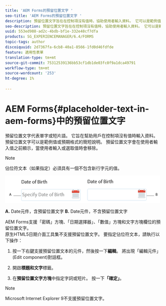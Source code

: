 ```yaml
---
title: 'AEM Forms的預留位置文字 '
seo-title: 'AEM Forms的預留位置文字 '
description: 預留位置文字旨在在控制項沒有值時，協助使用者輸入資料。 它可以是範例值或預期格式的簡短說明。
seo-description: 預留位置文字旨在在控制項沒有值時，協助使用者輸入資料。 它可以是範例值或預期格式的簡短說明。
uuid: 553ed988-ad2c-4bdb-bf1e-332e48cf7dfa
products: SG_EXPERIENCEMANAGER/6.4/FORMS
topic-tags: author
discoiquuid: 2d7367fa-6cb8-40a1-8566-1fd0d46fdfde
feature: 適用性表單
translation-type: tm+mt
source-git-commit: 75312539136bb53cf1db1de03fc0f9a1dca49791
workflow-type: tm+mt
source-wordcount: '253'
ht-degree: 1%

---
```



# AEM Forms{#placeholder-text-in-aem-forms}中的預留位置文字

預留位置文字代表單字或短片語。 它旨在幫助用戶在控制項沒有值時輸入資料。 預留位置文字可以是範例值或預期格式的簡短說明。 預留位置文字會在使用者輸入值之前顯示，當使用者輸入或選取值時會移除。

>[!NOTE]
>
>佔位符文本（如果指定）必須具有一個不包含新行字元的值。

![含有和不含預留位置文字的日期元件](assets/dat-picker-place-holder-text.png)

**A.** Date元件，含預留位置文字 **B.** Date元件，不含預留位置文字

AEM Forms支援「密碼」方塊、「日期選擇器」、「數值」方塊和文字方塊欄位的預留位置文字。\
原生HTML5日期介面工具集不支援預留位置文字。 要指定佔位符文本，請執行以下操作：

1. 按一下右鍵支援預留位置文本的元件，然後按一下&#x200B;**編輯**。 將出現「編輯元件」(Edit component)對話框。

1. 開啟&#x200B;**標題和文字**&#x200B;標籤。
1. 在&#x200B;**預留位置文字方塊**&#x200B;中指定字詞或短片。 按一下&#x200B;**「確定」**。

>[!NOTE]
>
>Microsoft Internet Explorer 9不支援預留位置文字。

